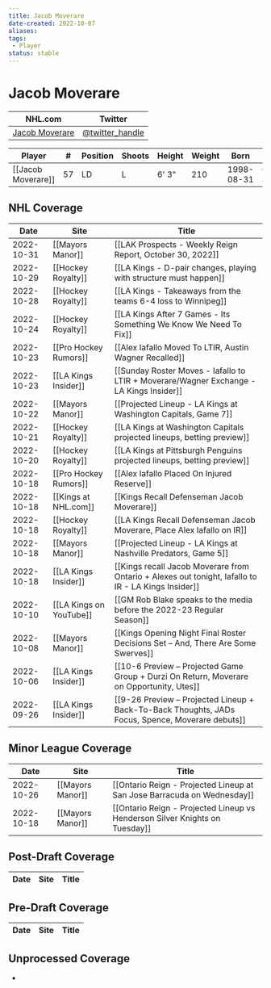 ```yaml
---
title: Jacob Moverare
date-created: 2022-10-07
aliases: 
tags:
 - Player
status: stable
---
```


# Jacob Moverare

NHL.com | Twitter
-|-
[Jacob Moverare](https://www.nhl.com/player/jacob-moverare-8479421) | [@twitter_handle](https://twitter.com/)

Player | \# | Position | Shoots | Height | Weight | Born | Birthplace | Draft 
---|---|---|---|---|---|---|---|---
[[Jacob Moverare]] | 57| LD | L | 6' 3" | 210 | 1998-08-31 | Ostersund, SWE


## NHL  Coverage
| Date       | Site                    | Title                                                                                               |
| ---------- | ----------------------- | --------------------------------------------------------------------------------------------------- |
| 2022-10-31 | [[Mayors Manor]]        | [[LAK Prospects - Weekly Reign Report, October 30, 2022]]                                           |
| 2022-10-29 | [[Hockey Royalty]]      | [[LA Kings - D-pair changes, playing with structure must happen]]                                   |
| 2022-10-28 | [[Hockey Royalty]]      | [[LA Kings - Takeaways from the teams 6-4 loss to Winnipeg]]                                        |
| 2022-10-24 | [[Hockey Royalty]]      | [[LA Kings After 7 Games - Its Something We Know We Need To Fix]]                                   |
| 2022-10-23 | [[Pro Hockey Rumors]]   | [[Alex Iafallo Moved To LTIR, Austin Wagner Recalled]]                                              |
| 2022-10-23 | [[LA Kings Insider]]    | [[Sunday Roster Moves - Iafallo to LTIR + Moverare/Wagner Exchange - LA Kings Insider]]             |
| 2022-10-22 | [[Mayors Manor]]        | [[Projected Lineup - LA Kings at Washington Capitals, Game 7]]                                      |
| 2022-10-21 | [[Hockey Royalty]]      | [[LA Kings at Washington Capitals projected lineups, betting preview]]                              |
| 2022-10-20 | [[Hockey Royalty]]      | [[LA Kings at Pittsburgh Penguins projected lineups, betting preview]]                              |
| 2022-10-18 | [[Pro Hockey Rumors]]   | [[Alex Iafallo Placed On Injured Reserve]]                                                          |
| 2022-10-18 | [[Kings at NHL.com]]    | [[Kings Recall Defenseman Jacob Moverare]]                                                          |
| 2022-10-18 | [[Hockey Royalty]]      | [[LA Kings Recall Defenseman Jacob Moverare, Place Alex Iafallo on IR]]                             |
| 2022-10-18 | [[Mayors Manor]]        | [[Projected Lineup - LA Kings at Nashville Predators, Game 5]]                                      |
| 2022-10-18 | [[LA Kings Insider]]    | [[Kings recall Jacob Moverare from Ontario + Alexes out tonight, Iafallo to IR - LA Kings Insider]] |
| 2022-10-10 | [[LA Kings on YouTube]] | [[GM Rob Blake speaks to the media before the 2022-23 Regular Season]]                              |
| 2022-10-08 | [[Mayors Manor]]        | [[Kings Opening Night Final Roster Decisions Set – And, There Are Some Swerves]]                    |
| 2022-10-06 | [[LA Kings Insider]]    | [[10-6 Preview – Projected Game Group + Durzi On Return, Moverare on Opportunity, Utes]]            |
| 2022-09-26 | [[LA Kings Insider]]    | [[9-26 Preview – Projected Lineup + Back-To-Back Thoughts, JADs Focus, Spence, Moverare debuts]]    |



## Minor League Coverage
| Date       | Site                    | Title                                                                                               |
| ---------- | ----------------------- | --------------------------------------------------------------------------------------------------- |
| 2022-10-26 | [[Mayors Manor]] | [[Ontario Reign - Projected Lineup at San Jose Barracuda on Wednesday]]                                                                                                   |
| 2022-10-18 | [[Mayors Manor]] | [[Ontario Reign - Projected Lineup vs Henderson Silver Knights on Tuesday]]                                                                                                       |



## Post-Draft Coverage
| Date | Site | Title |
| ---- | ---- | ----- |



## Pre-Draft Coverage
Date | Site |  Title
---|---|---


## Unprocessed Coverage
- 
